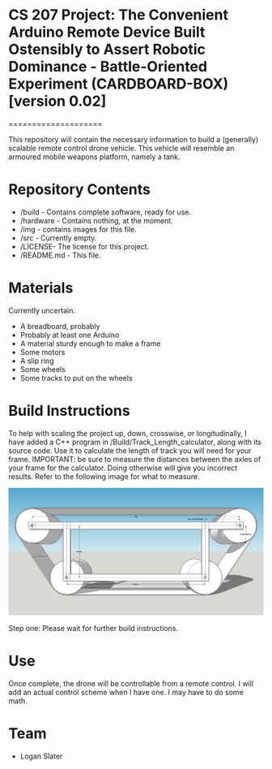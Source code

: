 # CS 207 Project: The Convenient Arduino Remote Device Built Ostensibly to Assert Robotic Dominance - Battle-Oriented Experiment (CARDBOARD-BOX) [version 0.02]
====================

This repository will contain the necessary information to build a (generally) scalable remote control drone vehicle. This vehicle will resemble an armoured mobile weapons platform, namely a tank.

Repository Contents
==========
* /build - Contains complete software, ready for use.
* /hardware - Contains nothing, at the moment.
* /img - contains images for this file.
* /src - Currently empty.
* /LICENSE-  The license for this project.
* /README.md - This file.

Materials
==========
Currently uncertain.
* A breadboard, probably
* Probably at least one Arduino
* A material sturdy enough to make a frame
* Some motors
* A slip ring
* Some wheels
* Some tracks to put on the wheels

Build Instructions	
==========
To help with scaling the project up, down, crosswise, or longitudinally, I have added a C++ program in /Build/Track_Length_calculator, along with its source code. Use it to calculate the length of track you will need for your frame.
IMPORTANT: be sure to measure the distances between the axles of your frame for the calculator. Doing otherwise will give you incorrect results.
Refer to the following image for what to measure.

![Alt text](https://github.com/NonGenericGeek/CS-207-Project/blob/master/img/trackLengthDiagram.jpg)

Step one: Please wait for further build instructions.

Use
=====
Once complete, the drone will be controllable from a remote control. I will add an actual control scheme when I have one. I may have to do some math.

Team
=====
* Logan Slater